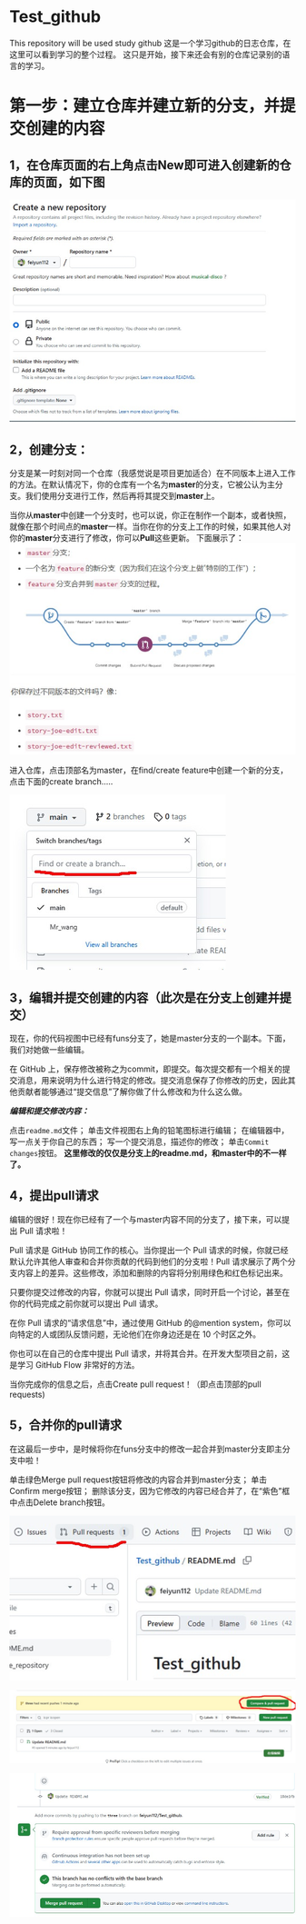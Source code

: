 # Test_github
This repository will  be used study github
这是一个学习github的日志仓库，在这里可以看到学习的整个过程。
这只是开始，接下来还会有别的仓库记录别的语言的学习。

第一步：建立仓库并建立新的分支，并提交创建的内容
===============================================
  1，在仓库页面的右上角点击New即可进入创建新的仓库的页面，如下图
  --------------------------------------------------------------
![image](https://github.com/feiyun112/Test_github/blob/main/images/%E4%BB%93%E5%BA%93.jpg)
  
  2，创建分支：
  --------
  分支是某一时刻对同一个仓库（我感觉说是项目更加适合）在不同版本上进入工作的方法。在默认情况下，你的仓库有一个名为**master**的分支，它被公认为主分支。我们使用分支进行工作，然后再将其提交到**master**上。

当你从**master**中创建一个分支时，也可以说，你正在制作一个副本，或者快照，就像在那个时间点的**master**一样。当你在你的分支上工作的时候，如果其他人对你的**master**分支进行了修改，你可以**Pull**这些更新。
下面展示了：
![image](https://github.com/feiyun112/Test_github/blob/main/images/feature.jpg)

进入仓库，点击顶部名为master，在find/create feature中创建一个新的分支，点击下面的create branch.....

![image](https://github.com/feiyun112/Test_github/blob/main/images/%E5%88%86%E6%94%AF.jpg)

3，编辑并提交创建的内容（此次是在分支上创建并提交）
--------------------------------------------------
现在，你的代码视图中已经有funs分支了，她是master分支的一个副本。下面，我们对她做一些编辑。

在 GitHub 上，保存修改被称之为commit，即提交。每次提交都有一个相关的提交消息，用来说明为什么进行特定的修改。提交消息保存了你修改的历史，因此其他贡献者能够通过“提交信息”了解你做了什么修改和为什么这么做。

***编辑和提交修改内容：***

点击`readme.md`文件；
单击文件视图右上角的铅笔图标进行编辑；
在编辑器中，写一点关于你自己的东西；
写一个提交消息，描述你的修改；
单击`Commit changes`按钮。
**这里修改的仅仅是分支上的readme.md，和master中的不一样了。**

4，提出pull请求
---------------
编辑的很好！现在你已经有了一个与master内容不同的分支了，接下来，可以提出 Pull 请求啦！

Pull 请求是 GitHub 协同工作的核心。当你提出一个 Pull 请求的时候，你就已经默认允许其他人审查和合并你贡献的代码到他们的分支啦！Pull 请求展示了两个分支内容上的差异。这些修改，添加和删除的内容将分别用绿色和红色标记出来。

只要你提交过修改的内容，你就可以提出 Pull 请求，同时开启一个讨论，甚至在你的代码完成之前你就可以提出 Pull 请求。

在你 Pull 请求的“请求信息”中，通过使用 GitHub 的@mention system，你可以向特定的人或团队反馈问题，无论他们在你身边还是在 10 个时区之外。

你也可以在自己的仓库中提出 Pull 请求，并将其合并。在开发大型项目之前，这是学习 GitHub Flow 非常好的方法。

当你完成你的信息之后，点击Create pull request！（即点击顶部的pull requests)

5，合并你的pull请求
-------------------
在这最后一步中，是时候将你在funs分支中的修改一起合并到master分支即主分支中啦！

单击绿色Merge pull request按钮将修改的内容合并到master分支；
单击Confirm merge按钮；
删除该分支，因为它修改的内容已经合并了，在“紫色”框中点击Delete branch按钮。

![image](https://github.com/feiyun112/Test_github/blob/main/images/pull%E2%80%94%E2%80%94requests.jpg)

![image](https://github.com/feiyun112/Test_github/blob/main/images/compare.jpg)

![image](https://github.com/feiyun112/Test_github/blob/main/images/merge.jpg)
